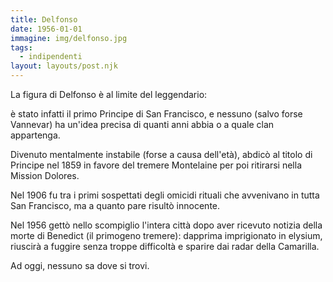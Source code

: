 ```yaml
---
title: Delfonso
date: 1956-01-01
immagine: img/delfonso.jpg
tags:
  - indipendenti
layout: layouts/post.njk
---
```


La figura di Delfonso è al limite del leggendario: 

è stato infatti il primo Principe di San Francisco, e nessuno (salvo forse Vannevar) ha un'idea precisa di quanti anni abbia o a quale clan appartenga.

Divenuto mentalmente instabile (forse a causa dell'età), abdicò al titolo di Principe nel 1859 in favore del tremere Montelaine per poi ritirarsi nella Mission Dolores.

Nel 1906 fu tra i primi sospettati degli omicidi rituali che avvenivano in tutta San Francisco, ma a quanto pare risultò innocente.

Nel 1956 gettò nello scompiglio l'intera città dopo aver ricevuto notizia della morte di Benedict (il primogeno tremere): dapprima imprigionato in elysium, riuscirà a fuggire senza troppe difficoltà e sparire dai radar della Camarilla.

Ad oggi, nessuno sa dove si trovi.